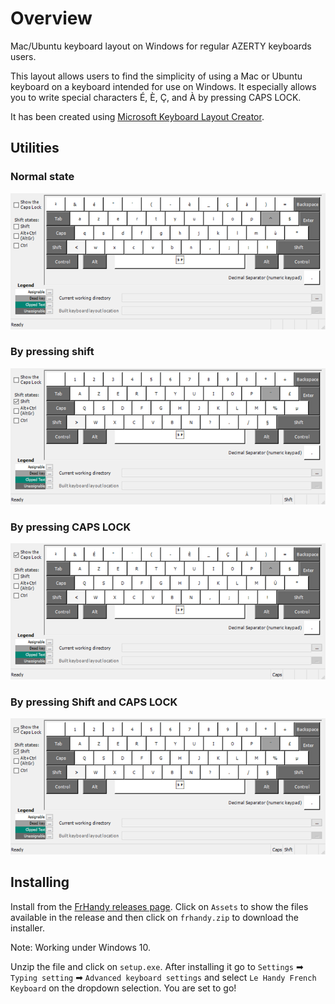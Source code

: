 # Overview

Mac/Ubuntu keyboard layout on Windows for regular AZERTY keyboards users.

This layout allows users to find the simplicity of using a Mac or Ubuntu keyboard on a keyboard intended for use on Windows. It especially allows you to write special characters É, È, Ç, and À by pressing CAPS LOCK.

It has been created using [Microsoft Keyboard Layout Creator](https://www.microsoft.com/en-us/download/details.aspx?id=22339).

## Utilities

### Normal state

![normal](doc/images/FrHandy_Normal.png)

### By pressing shift

![Shift](doc/images/FrHandy_Shift.png)

### By pressing CAPS LOCK

![CAPS](doc/images/FrHandy_CAPS.png)

### By pressing Shift and CAPS LOCK

![Shift_CAPS](doc/images/FrHandy_Shift_CAPS.png)

## Installing

Install from the [FrHandy releases page](https://github.com/lcarne/FrHandy/releases). Click on `Assets` to show the files available in the release and then click on `frhandy.zip` to download the installer.

Note: Working under Windows 10.

Unzip the file and click on `setup.exe`. After installing it go to `Settings` ➡ `Typing setting` ➡ `Advanced keyboard settings` and select `Le Handy French Keyboard` on the dropdown selection.
You are set to go!
